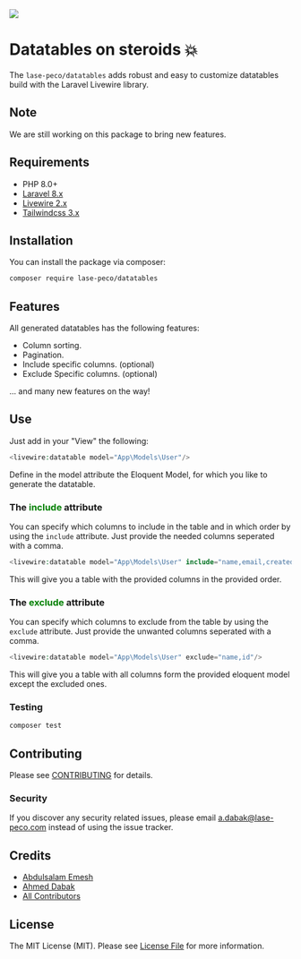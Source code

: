 <img src="https://banners.beyondco.de/Datatables.png?theme=light&packageManager=composer+require&packageName=lase-peco%2Fdatatables&pattern=architect&style=style_1&description=Built+with+Livewire%2C+made+easy+to+use&md=1&fontSize=150px&images=table"/>

# Datatables on steroids 💥

The `lase-peco/datatables` adds robust and easy to customize datatables build with the Laravel Livewire library.

## Note 
We are still working on this package to bring new features.

## Requirements
- PHP 8.0+
- [Laravel 8.x](https://laravel.com/docs/8.x)
- [Livewire 2.x](https://laravel-livewire.com/)
- [Tailwindcss 3.x](https://tailwindcss.com/)

## Installation

You can install the package via composer:

```bash 
composer require lase-peco/datatables
```

## Features

All generated datatables has the following features:

- Column sorting.
- Pagination.
- Include specific columns. (optional)
- Exclude Specific columns. (optional)

... and many new features on the way!

## Use

Just add in your "View" the following:

```php 
<livewire:datatable model="App\Models\User"/>
```

Define in the model attribute the Eloquent Model, for which you like to generate the datatable.

### The <font color="green">include</font> attribute

You can specify which columns to include in the table and in which order by using the ```include``` attribute. Just provide the needed columns seperated with a comma.

```php 
<livewire:datatable model="App\Models\User" include="name,email,created_at,id"/>
```

This will give you a table with the provided columns in the provided order.

### The <font color="green">exclude</font> attribute

You can specify which columns to exclude from the table by using the ```exclude``` attribute. Just provide the unwanted columns seperated with a comma.

```php 
<livewire:datatable model="App\Models\User" exclude="name,id"/>
```
This will give you a table with all columns form the provided eloquent model except the excluded ones.



### Testing

``` bash
composer test
```

## Contributing

Please see [CONTRIBUTING](CONTRIBUTING.md) for details.

### Security

If you discover any security related issues, please email a.dabak@lase-peco.com instead of using the issue tracker.

## Credits

- [Abdulsalam Emesh](https://github.com/lase-peco)
- [Ahmed Dabak](https://github.com/lase-peco)
- [All Contributors](CONTRIBUTING.md)

## License

The MIT License (MIT). Please see [License File](LICENSE.md) for more information.
